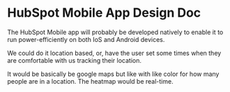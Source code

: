 # HubSpot Mobile App Design Doc

The HubSpot Mobile app will probably be developed natively
to enable it to run power-efficiently on both IoS and Android devices.

We could do it location based, or, have the user set some times
when they are comfortable with us tracking their location.

It would be basically be google maps but like with like color
for how many people are in a location. The heatmap would be real-time.

